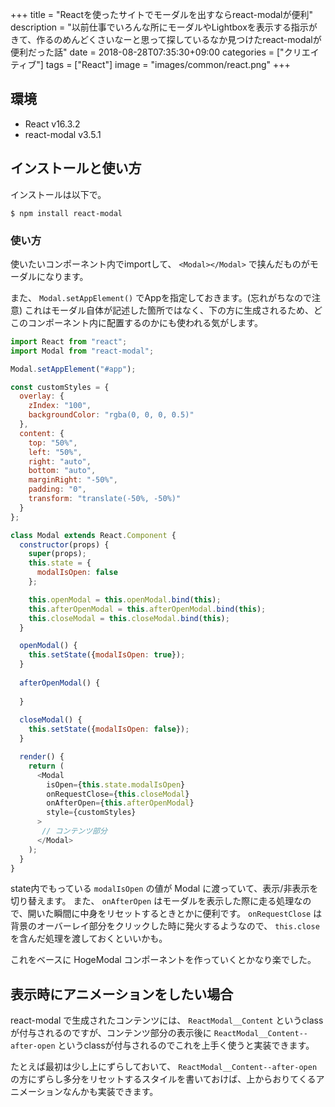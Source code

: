 +++
title = "Reactを使ったサイトでモーダルを出すならreact-modalが便利"
description = "以前仕事でいろんな所にモーダルやLightboxを表示する指示がきて、作るのめんどくさいなーと思って探しているなか見つけたreact-modalが便利だった話"
date = 2018-08-28T07:35:30+09:00
categories = ["クリエイティブ"]
tags = ["React"]
image = "images/common/react.png"
+++



## 環境

- React v16.3.2
- react-modal v3.5.1

## インストールと使い方

インストールは以下で。

```
$ npm install react-modal
```

### 使い方

使いたいコンポーネント内でimportして、 ``<Modal></Modal>`` で挟んだものがモーダルになります。 

また、 ``Modal.setAppElement()`` でAppを指定しておきます。(忘れがちなので注意)
これはモーダル自体が記述した箇所ではなく、下の方に生成されるため、どこのコンポーネント内に配置するのかにも使われる気がします。

```js
import React from "react";
import Modal from "react-modal";

Modal.setAppElement("#app");

const customStyles = {
  overlay: {
    zIndex: "100",
    backgroundColor: "rgba(0, 0, 0, 0.5)"
  },
  content: {
    top: "50%",
    left: "50%",
    right: "auto",
    bottom: "auto",
    marginRight: "-50%",
    padding: "0",
    transform: "translate(-50%, -50%)"
  }
};

class Modal extends React.Component {
  constructor(props) {
    super(props);
    this.state = {
      modalIsOpen: false
    };

    this.openModal = this.openModal.bind(this);
    this.afterOpenModal = this.afterOpenModal.bind(this);
    this.closeModal = this.closeModal.bind(this);
  }

  openModal() {
    this.setState({modalIsOpen: true});
  }
 
  afterOpenModal() {
    
  }
 
  closeModal() {
    this.setState({modalIsOpen: false});
  }

  render() {
    return (
      <Modal
        isOpen={this.state.modalIsOpen}
        onRequestClose={this.closeModal}
        onAfterOpen={this.afterOpenModal}
        style={customStyles}
      >
       // コンテンツ部分
      </Modal>
    );
  }
}
```

state内でもっている ``modalIsOpen`` の値が Modal に渡っていて、表示/非表示を切り替えます。
また、 ``onAfterOpen`` はモーダルを表示した際に走る処理なので、開いた瞬間に中身をリセットするときとかに便利です。
``onRequestClose`` は背景のオーバーレイ部分をクリックした時に発火するようなので、 ``this.close`` を含んだ処理を渡しておくといいかも。

これをベースに HogeModal コンポーネントを作っていくとかなり楽でした。

## 表示時にアニメーションをしたい場合
react-modal で生成されたコンテンツには、 ``ReactModal__Content`` というclassが付与されるのですが、コンテンツ部分の表示後に ``ReactModal__Content--after-open`` というclassが付与されるのでこれを上手く使うと実装できます。

たとえば最初は少し上にずらしておいて、 ``ReactModal__Content--after-open`` の方にずらし多分をリセットするスタイルを書いておけば、上からおりてくるアニメーションなんかも実装できます。
